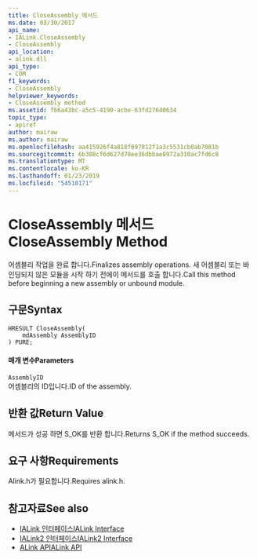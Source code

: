 ```yaml
---
title: CloseAssembly 메서드
ms.date: 03/30/2017
api_name:
- IALink.CloseAssembly
- CloseAssembly
api_location:
- alink.dll
api_type:
- COM
f1_keywords:
- CloseAssembly
helpviewer_keywords:
- CloseAssembly method
ms.assetid: f66a43bc-a5c5-4190-acbe-63fd27640634
topic_type:
- apiref
author: mairaw
ms.author: mairaw
ms.openlocfilehash: aa415926f4a818f697812f1a3c5531cb0ab7081b
ms.sourcegitcommit: 6b308cf6d627d78ee36dbbae8972a310ac7fd6c8
ms.translationtype: MT
ms.contentlocale: ko-KR
ms.lasthandoff: 01/23/2019
ms.locfileid: "54510171"
---
```

# <a name="closeassembly-method"></a><span data-ttu-id="c721e-102">CloseAssembly 메서드</span><span class="sxs-lookup"><span data-stu-id="c721e-102">CloseAssembly Method</span></span>
<span data-ttu-id="c721e-103">어셈블리 작업을 완료 합니다.</span><span class="sxs-lookup"><span data-stu-id="c721e-103">Finalizes assembly operations.</span></span> <span data-ttu-id="c721e-104">새 어셈블리 또는 바인딩되지 않은 모듈을 시작 하기 전에이 메서드를 호출 합니다.</span><span class="sxs-lookup"><span data-stu-id="c721e-104">Call this method before beginning a new assembly or unbound module.</span></span>  
  
## <a name="syntax"></a><span data-ttu-id="c721e-105">구문</span><span class="sxs-lookup"><span data-stu-id="c721e-105">Syntax</span></span>  
  
```  
HRESULT CloseAssembly(  
    mdAssembly AssemblyID  
) PURE;  
```  
  
#### <a name="parameters"></a><span data-ttu-id="c721e-106">매개 변수</span><span class="sxs-lookup"><span data-stu-id="c721e-106">Parameters</span></span>  
 `AssemblyID`  
 <span data-ttu-id="c721e-107">어셈블리의 ID입니다.</span><span class="sxs-lookup"><span data-stu-id="c721e-107">ID of the assembly.</span></span>  
  
## <a name="return-value"></a><span data-ttu-id="c721e-108">반환 값</span><span class="sxs-lookup"><span data-stu-id="c721e-108">Return Value</span></span>  
 <span data-ttu-id="c721e-109">메서드가 성공 하면 S_OK를 반환 합니다.</span><span class="sxs-lookup"><span data-stu-id="c721e-109">Returns S_OK if the method succeeds.</span></span>  
  
## <a name="requirements"></a><span data-ttu-id="c721e-110">요구 사항</span><span class="sxs-lookup"><span data-stu-id="c721e-110">Requirements</span></span>  
 <span data-ttu-id="c721e-111">Alink.h가 필요합니다.</span><span class="sxs-lookup"><span data-stu-id="c721e-111">Requires alink.h.</span></span>  
  
## <a name="see-also"></a><span data-ttu-id="c721e-112">참고자료</span><span class="sxs-lookup"><span data-stu-id="c721e-112">See also</span></span>
- [<span data-ttu-id="c721e-113">IALink 인터페이스</span><span class="sxs-lookup"><span data-stu-id="c721e-113">IALink Interface</span></span>](../../../../docs/framework/unmanaged-api/alink/ialink-interface.md)
- [<span data-ttu-id="c721e-114">IALink2 인터페이스</span><span class="sxs-lookup"><span data-stu-id="c721e-114">IALink2 Interface</span></span>](../../../../docs/framework/unmanaged-api/alink/ialink2-interface.md)
- [<span data-ttu-id="c721e-115">ALink API</span><span class="sxs-lookup"><span data-stu-id="c721e-115">ALink API</span></span>](../../../../docs/framework/unmanaged-api/alink/index.md)

